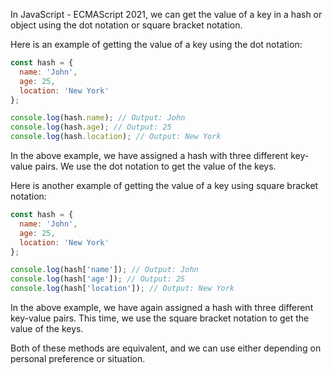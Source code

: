 In JavaScript - ECMAScript 2021, we can get the value of a key in a hash or object using the dot notation or square bracket notation.

Here is an example of getting the value of a key using the dot notation:

```javascript
const hash = {
  name: 'John',
  age: 25,
  location: 'New York'
};

console.log(hash.name); // Output: John
console.log(hash.age); // Output: 25
console.log(hash.location); // Output: New York
```

In the above example, we have assigned a hash with three different key-value pairs. We use the dot notation to get the value of the keys.

Here is another example of getting the value of a key using square bracket notation:

```javascript
const hash = {
  name: 'John',
  age: 25,
  location: 'New York'
};

console.log(hash['name']); // Output: John
console.log(hash['age']); // Output: 25
console.log(hash['location']); // Output: New York
```

In the above example, we have again assigned a hash with three different key-value pairs. This time, we use the square bracket notation to get the value of the keys.

Both of these methods are equivalent, and we can use either depending on personal preference or situation.